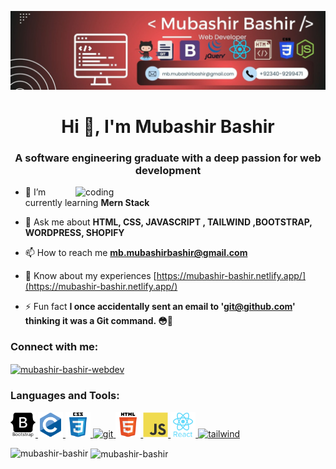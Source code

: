 <!-- "https://rahuldkjain.github.io/gh-profile-readme-generator/ " Readme generator website url  -->

![logo](https://github.com/mubashir-bashir/mubashir-bashir/blob/main/github.jpeg)
<h1 align="center">Hi 👋, I'm Mubashir Bashir</h1>
<h3 align="center">A software engineering graduate with a deep passion for web development</h3>

<img src="https://media3.giphy.com/media/qgQUggAC3Pfv687qPC/giphy.gif?cid=ecf05e47ykofugykmy0yrtmypr6ndlanmixw3swcwalkx1l2&ep=v1_gifs_search&rid=giphy.gif&ct=g" alt="coding" align="right" width="400">

- 🌱 I’m currently learning **Mern Stack**

- 💬 Ask me about **HTML, CSS, JAVASCRIPT , TAILWIND ,BOOTSTRAP, WORDPRESS, SHOPIFY**

- 📫 How to reach me **mb.mubashirbashir@gmail.com**

- 📄 Know about my experiences [https://mubashir-bashir.netlify.app/](https://mubashir-bashir.netlify.app/)

- ⚡ Fun fact **I once accidentally sent an email to 'git@github.com' thinking it was a Git command. 😳📧**

<h3 align="left">Connect with me:</h3>
<p align="left">
<a href="https://linkedin.com/in/mubashir-bashir-webdev" target="blank"><img align="center" src="https://raw.githubusercontent.com/rahuldkjain/github-profile-readme-generator/master/src/images/icons/Social/linked-in-alt.svg" alt="mubashir-bashir-webdev" height="30" width="40" /></a>
</p>

<h3 align="left">Languages and Tools:</h3>
<p align="left"> <a href="https://getbootstrap.com" target="_blank" rel="noreferrer"> <img src="https://raw.githubusercontent.com/devicons/devicon/master/icons/bootstrap/bootstrap-plain-wordmark.svg" alt="bootstrap" width="40" height="40"/> </a> <a href="https://www.cprogramming.com/" target="_blank" rel="noreferrer"> <img src="https://raw.githubusercontent.com/devicons/devicon/master/icons/c/c-original.svg" alt="c" width="40" height="40"/> </a> <a href="https://www.w3schools.com/css/" target="_blank" rel="noreferrer"> <img src="https://raw.githubusercontent.com/devicons/devicon/master/icons/css3/css3-original-wordmark.svg" alt="css3" width="40" height="40"/> </a> <a href="https://git-scm.com/" target="_blank" rel="noreferrer"> <img src="https://www.vectorlogo.zone/logos/git-scm/git-scm-icon.svg" alt="git" width="40" height="40"/> </a> <a href="https://www.w3.org/html/" target="_blank" rel="noreferrer"> <img src="https://raw.githubusercontent.com/devicons/devicon/master/icons/html5/html5-original-wordmark.svg" alt="html5" width="40" height="40"/> </a> <a href="https://developer.mozilla.org/en-US/docs/Web/JavaScript" target="_blank" rel="noreferrer"> <img src="https://raw.githubusercontent.com/devicons/devicon/master/icons/javascript/javascript-original.svg" alt="javascript" width="40" height="40"/> </a> <a href="https://reactjs.org/" target="_blank" rel="noreferrer"> <img src="https://raw.githubusercontent.com/devicons/devicon/master/icons/react/react-original-wordmark.svg" alt="react" width="40" height="40"/> </a> <a href="https://tailwindcss.com/" target="_blank" rel="noreferrer"> <img src="https://www.vectorlogo.zone/logos/tailwindcss/tailwindcss-icon.svg" alt="tailwind" width="40" height="40"/> </a> </p>

<p><img align="left" src="https://github-readme-stats.vercel.app/api/top-langs?username=mubashir-bashir&show_icons=true&locale=en&layout=compact" alt="mubashir-bashir" /></p>

<p>&nbsp;<img align="center" src="https://github-readme-stats.vercel.app/api?username=mubashir-bashir&show_icons=true&locale=en" alt="mubashir-bashir" /></p>
